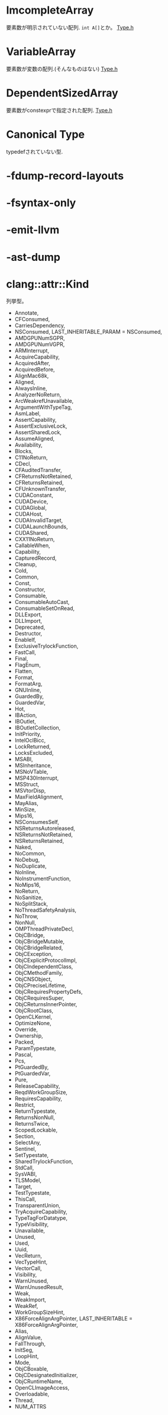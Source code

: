 # ImcompleteArray
要素数が明示されていない配列.
`int A[]`とか。
[Type.h](http://clang.llvm.org/doxygen/Type_8h_source.html#l02527)

# VariableArray
要素数が変数の配列.(そんなものはない)
[Type.h](http://clang.llvm.org/doxygen/Type_8h_source.html#l02560)

# DependentSizedArray
要素数がconstexprで指定された配列.
[Type.h](http://clang.llvm.org/doxygen/Type_8h_source.html#l02614)

# Canonical Type
typedefされていない型.

# -fdump-record-layouts

# -fsyntax-only

# -emit-llvm

# -ast-dump

# clang::attr::Kind
列挙型。
* Annotate,
* CFConsumed,
* CarriesDependency,
* NSConsumed, LAST\_INHERITABLE\_PARAM = NSConsumed,
* AMDGPUNumSGPR,
* AMDGPUNumVGPR,
* ARMInterrupt,
* AcquireCapability,
* AcquiredAfter,
* AcquiredBefore,
* AlignMac68k,
* Aligned,
* AlwaysInline,
* AnalyzerNoReturn,
* ArcWeakrefUnavailable,
* ArgumentWithTypeTag,
* AsmLabel,
* AssertCapability,
* AssertExclusiveLock,
* AssertSharedLock,
* AssumeAligned,
* Availability,
* Blocks,
* C11NoReturn,
* CDecl,
* CFAuditedTransfer,
* CFReturnsNotRetained,
* CFReturnsRetained,
* CFUnknownTransfer,
* CUDAConstant,
* CUDADevice,
* CUDAGlobal,
* CUDAHost,
* CUDAInvalidTarget,
* CUDALaunchBounds,
* CUDAShared,
* CXX11NoReturn,
* CallableWhen,
* Capability,
* CapturedRecord,
* Cleanup,
* Cold,
* Common,
* Const,
* Constructor,
* Consumable,
* ConsumableAutoCast,
* ConsumableSetOnRead,
* DLLExport,
* DLLImport,
* Deprecated,
* Destructor,
* EnableIf,
* ExclusiveTrylockFunction,
* FastCall,
* Final,
* FlagEnum,
* Flatten,
* Format,
* FormatArg,
* GNUInline,
* GuardedBy,
* GuardedVar,
* Hot,
* IBAction,
* IBOutlet,
* IBOutletCollection,
* InitPriority,
* IntelOclBicc,
* LockReturned,
* LocksExcluded,
* MSABI,
* MSInheritance,
* MSNoVTable,
* MSP430Interrupt,
* MSStruct,
* MSVtorDisp,
* MaxFieldAlignment,
* MayAlias,
* MinSize,
* Mips16,
* NSConsumesSelf,
* NSReturnsAutoreleased,
* NSReturnsNotRetained,
* NSReturnsRetained,
* Naked,
* NoCommon,
* NoDebug,
* NoDuplicate,
* NoInline,
* NoInstrumentFunction,
* NoMips16,
* NoReturn,
* NoSanitize,
* NoSplitStack,
* NoThreadSafetyAnalysis,
* NoThrow,
* NonNull,
* OMPThreadPrivateDecl,
* ObjCBridge,
* ObjCBridgeMutable,
* ObjCBridgeRelated,
* ObjCException,
* ObjCExplicitProtocolImpl,
* ObjCIndependentClass,
* ObjCMethodFamily,
* ObjCNSObject,
* ObjCPreciseLifetime,
* ObjCRequiresPropertyDefs,
* ObjCRequiresSuper,
* ObjCReturnsInnerPointer,
* ObjCRootClass,
* OpenCLKernel,
* OptimizeNone,
* Override,
* Ownership,
* Packed,
* ParamTypestate,
* Pascal,
* Pcs,
* PtGuardedBy,
* PtGuardedVar,
* Pure,
* ReleaseCapability,
* ReqdWorkGroupSize,
* RequiresCapability,
* Restrict,
* ReturnTypestate,
* ReturnsNonNull,
* ReturnsTwice,
* ScopedLockable,
* Section,
* SelectAny,
* Sentinel,
* SetTypestate,
* SharedTrylockFunction,
* StdCall,
* SysVABI,
* TLSModel,
* Target,
* TestTypestate,
* ThisCall,
* TransparentUnion,
* TryAcquireCapability,
* TypeTagForDatatype,
* TypeVisibility,
* Unavailable,
* Unused,
* Used,
* Uuid,
* VecReturn,
* VecTypeHint,
* VectorCall,
* Visibility,
* WarnUnused,
* WarnUnusedResult,
* Weak,
* WeakImport,
* WeakRef,
* WorkGroupSizeHint,
* X86ForceAlignArgPointer, LAST\_INHERITABLE = X86ForceAlignArgPointer,
* Alias,
* AlignValue,
* FallThrough,
* InitSeg,
* LoopHint,
* Mode,
* ObjCBoxable,
* ObjCDesignatedInitializer,
* ObjCRuntimeName,
* OpenCLImageAccess,
* Overloadable,
* Thread,
* NUM\_ATTRS

